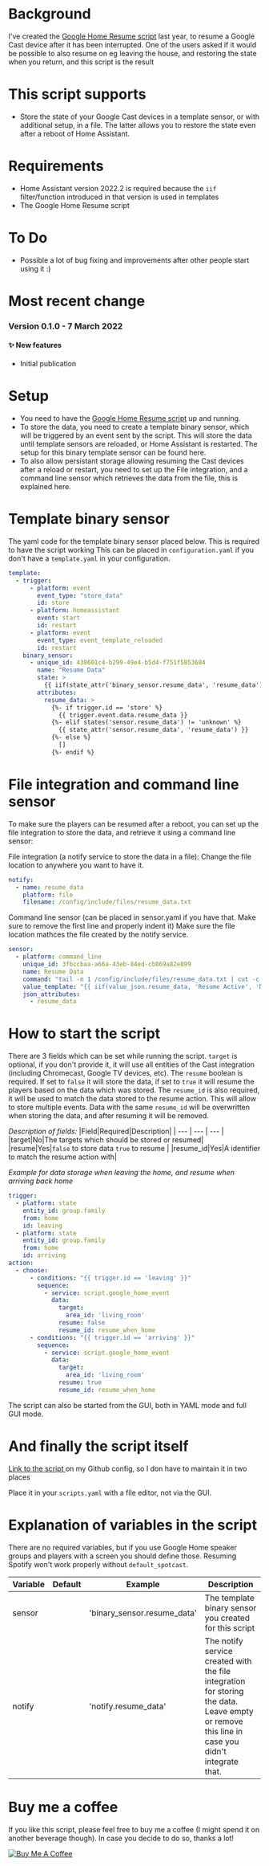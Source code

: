 # Background
I've created the [Google Home Resume script](https://community.home-assistant.io/t/script-to-resume-google-cast-devices-after-they-have-been-interrupted-by-any-action/383896) last year, to resume a Google Cast device after it has been interrupted. One of the users asked if it would be possible to also resume on eg leaving the house, and restoring the state when you return, and this script is the result

# This script supports
* Store the state of your Google Cast devices in a template sensor, or with additional setup, in a file. The latter allows you to restore the state even after a reboot of Home Assistant.

# Requirements
* Home Assistant version 2022.2 is required because the `iif` filter/function introduced in that version is used in templates
* The Google Home Resume script

# To Do
* Possible a lot of bug fixing and improvements after other people start using it :)

# Most recent change
### Version 0.1.0 - 7 March 2022
#### ✨ New features
* Initial publication

# Setup
* You need to have the [Google Home Resume script](https://community.home-assistant.io/t/script-to-resume-google-cast-devices-after-they-have-been-interrupted-by-any-action/383896) up and running.
* To store the data, you need to create a template binary sensor, which will be triggered by an event sent by the script. This will store the data until template sensors are reloaded, or Home Assistant is restarted. The setup for this binary template sensor can be found here.
* To also allow persistant storage allowing resuming the Cast devices after a reload or restart, you need to set up the File integration, and a command line sensor which retrieves the data from the file, this is explained here.

# Template binary sensor
The yaml code for the template binary sensor placed below. This is required to have the script working
This can be placed in `configuration.yaml` if you don't have a `template.yaml` in your configuration.

```yaml
template:
  - trigger:
      - platform: event
        event_type: "store_data"
        id: store
      - platform: homeassistant
        event: start
        id: restart
      - platform: event
        event_type: event_template_reloaded
        id: restart
    binary_sensor:
      - unique_id: 438601c4-b299-49e4-b5d4-f751f5853684
        name: "Resume Data"
        state: >
          {{ iif(state_attr('binary_sensor.resume_data', 'resume_data')) }}
        attributes:
          resume_data: >
            {%- if trigger.id == 'store' %}
              {{ trigger.event.data.resume_data }}
            {%- elif states('sensor.resume_data') != 'unknown' %}
              {{ state_attr('sensor.resume_data', 'resume_data') }}
            {%- else %}
              []
            {%- endif %}
```

# File integration and command line sensor
To make sure the players can be resumed after a reboot, you can set up the file integration to store the data, and retrieve it using a command line sensor:

File integration (a notify service to store the data in a file):
Change the file location to anywhere you want to have it.
```yaml
notify:
  - name: resume_data
    platform: file
    filename: /config/include/files/resume_data.txt
```

Command line sensor (can be placed in sensor.yaml if you have that. Make sure to remove the first line and properly indent it)
Make sure the file location mathces the file created by the notify service.
```yaml
sensor:
  - platform: command_line
    unique_id: 3fbccbaa-a66a-43eb-84ed-cb869a82e899
    name: Resume Data
    command: "tail -n 1 /config/include/files/resume_data.txt | cut -c 2- | sed 's/.$//'"
    value_template: "{{ iif(value_json.resume_data, 'Resume Active', 'No Resume Active') }}"
    json_attributes:
      - resume_data
```

# How to start the script
There are 3 fields which can be set while running the script.
`target` is optional, if you don't provide it, it will use all entities of the Cast integration (including Chromecast, Google TV devices, etc).
The `resume` boolean is required. If set to `false` it will store the data, if set to `true` it will resume the players based on the data which was stored.
The `resume_id` is also required, it will be used to match the data stored to the resume action. This will allow to store multiple events. Data with the same `resume_id` will be overwritten when storing the data, and after resuming it will be removed.

*Description of fields:*
|Field|Required|Description|
| --- | --- | --- | 
|target|No|The targets which should be stored or resumed|
|resume|Yes|`false` to store data `true` to resume |
|resume_id|Yes|A identifier to match the resume action with|

*Example for data storage when leaving the home, and resume when arriving back home*
```yaml
trigger:
  - platform: state
    entity_id: group.family
    from: home
    id: leaving
  - platform: state
    entity_id: group.family
    from: home
    id: arriving
action:
  - choose:
      - conditions: "{{ trigger.id == 'leaving' }}"
        sequence:
          - service: script.google_home_event
            data:
              target:
                area_id: 'living_room'
              resume: false
              resume_id: resume_when_home
      - conditions: "{{ trigger.id == 'arriving' }}"
        sequence:
          - service: script.google_home_event
            data:
              target:
                area_id: 'living_room'
              resume: true
              resume_id: resume_when_home
```

The script can also be started from the GUI, both in YAML mode and full GUI mode. 

# And finally the script itself

[Link to the script ](https://github.com/TheFes/HA-configuration/blob/main/include/script/00_general/google_cast/google_home_event.yaml) on my Github config, so I don have to maintain it in two places

Place it in your `scripts.yaml` with a file editor, not via the GUI. 

# Explanation of variables in the script

There are no required variables, but if you use Google Home speaker groups and players with a screen you should define those. Resuming Spotify won't work properly without `default_spotcast`.

|Variable|Default|Example|Description|
| --- | --- | --- | --- |
|sensor||'binary_sensor.resume_data'|The template binary sensor you created for this script|
|notify||'notify.resume_data'|The notify service created with the file integration for storing the data. Leave empty or remove this line in case you didn't integrate that.

# Buy me a coffee
If you like this script, please feel free to buy me a coffee (I might spend it on another beverage though).
In case you decide to do so, thanks a lot!

<a href="https://www.buymeacoffee.com/thefes" target="_blank">![Buy Me A Coffee](upload://zyyhWlE190RjgJNhRPCoBuUDhKa.png)</a>
